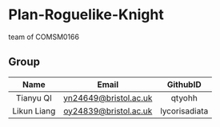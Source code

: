 # Plan-Roguelike-Knight
team of COMSM0166

## Group
|Name|Email|GithubID|
|:---------:|:---------:|:---------:|
|Tianyu QI|yn24649@bristol.ac.uk|qtyohh|
|Likun Liang|oy24839@bristol.ac.uk|lycorisadiata|
